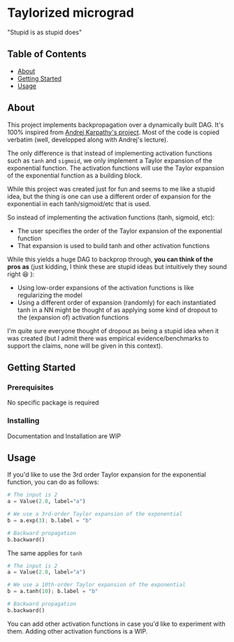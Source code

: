 # Taylorized micrograd

"Stupid is as stupid does"

## Table of Contents

- [About](#about)
- [Getting Started](#getting_started)
- [Usage](#usage)

## About <a name = "about"></a>

This project implements backpropagation over a dynamically built DAG. It's 100% inspired from [Andrej Karpathy's project](https://github.com/karpathy/micrograd). Most of the code is copied verbatim (well, developped along with Andrej's lecture).

The only difference is that instead of implementing activation functions such as `tanh` and `sigmoid`, we only implement a Taylor expansion of the exponential function.
The activation functions will use the Taylor expansion of the exponential function as a building block.

While this project was created just for fun and seems to me like a stupid idea, but the thing is one can use a different order of expansion for the exponential in each tanh/sigmoid/etc that is used.

So instead of implementing the activation functions (tanh, sigmoid, etc):
- The user specifies the order of the Taylor expansion of the exponential function
- That expansion is used to build tanh and other activation functions

While this yields a huge DAG to backprop through, **you can think of the pros as** (just kidding, I think these are stupid ideas but intuitively they sound right :laughing: ):
- Using low-order expansions of the activation functions is like regularizing the model
- Using a different order of expansion (randomly) for each instantiated tanh in a NN might be thought of as applying some kind of dropout to the (expansion of) activation functions

I'm quite sure everyone thought of dropout as being a stupid idea when it was created (but I admit there was empirical evidence/benchmarks to support the claims, none will be given in this context).

## Getting Started <a name = "getting_started"></a>



### Prerequisites

No specific package is required

### Installing

Documentation and Installation are WIP

## Usage <a name = "usage"></a>

If you'd like to use the 3rd order Taylor expansion for the exponential function, you can do as follows:

```python
# The input is 2
a = Value(2.0, label="a")

# We use a 3rd-order Taylor expansion of the exponential
b = a.exp(3); b.label = "b"

# Backward propagation
b.backward()
```

The same applies for `tanh`

```python
# The input is 2
a = Value(2.0, label="a")

# We use a 10th-order Taylor expansion of the exponential
b = a.tanh(10); b.label = "b"

# Backward propagation
b.backward()
```

You can add other activation functions in case you'd like to experiment with them. Adding other activation functions is a WIP.
